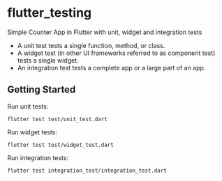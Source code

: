 # flutter_testing

Simple Counter App in Flutter with unit, widget and integration tests

- A unit test tests a single function, method, or class.
- A widget test (in other UI frameworks referred to as component test) tests a single widget.
- An integration test tests a complete app or a large part of an app.

## Getting Started

Run unit tests:
```
flutter test test/unit_test.dart
```

Run widget tests:
```
flutter test test/widget_test.dart
```
Run integration tests:
```
flutter test integration_test/integration_test.dart
```